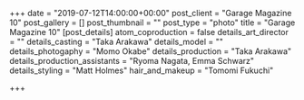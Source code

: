 +++
date = "2019-07-12T14:00:00+00:00"
post_client = "Garage Magazine 10"
post_gallery = []
post_thumbnail = ""
post_type = "photo"
title = "Garage Magazine 10"
[post_details]
atom_coproduction = false
details_art_director = ""
details_casting = "Taka Arakawa"
details_model = ""
details_photogaphy = "Momo Okabe"
details_production = "Taka Arakawa"
details_production_assistants = "Ryoma Nagata, Emma Schwarz"
details_styling = "Matt Holmes"
hair_and_makeup = "Tomomi Fukuchi"

+++
